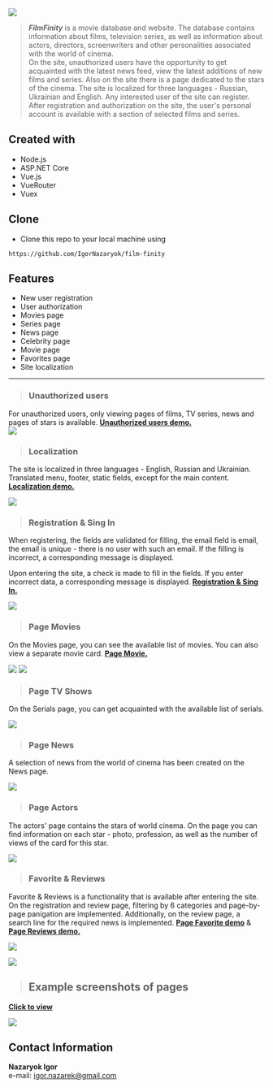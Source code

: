 ![](./image/FilmFinity_logo.png)

>**_FilmFinity_** is a movie database and website. The database contains information about films, television series, as well as information about actors, directors, screenwriters and other personalities associated with the world of cinema.<br>
On the site, unauthorized users have the opportunity to get acquainted with the latest news feed, view the latest additions of new films and series. Also on the site there is a page dedicated to the stars of the cinema.
The site is localized for three languages ​​- Russian, Ukrainian and English.
Any interested user of the site can register. After registration and authorization on the site, the user's personal account is available with a section of selected films and series.

## Created with
- Node.js
- ASP.NET Core
- Vue.js
- VueRouter
- Vuex

## Clone
- Clone this repo to your local machine using 
``` 
https://github.com/IgorNazaryok/film-finity
```

## Features
- New user registration
- User authorization
- Movies page
- Series page
- News page
- Celebrity page
- Movie page
- Favorites page
- Site localization
---


> ### Unauthorized users
For unauthorized users, only viewing pages of films, TV series, news and pages of stars is available.
[**Unauthorized users demo.**](https://youtu.be/gv6qO4vIYAA)<br>
[![](./image/serials_m.png)](https://youtu.be/gv6qO4vIYAA)

> ### Localization

The site is localized in three languages ​​- English, Russian and Ukrainian.
Translated menu, footer, static fields, except for the main content. [**Localization demo.**](https://youtu.be/FIVBEtxHNKs)


[![](./image/Localization_m.png)](https://youtu.be/FIVBEtxHNKs)

> ### Registration & Sing In
When registering, the fields are validated for filling, the email field is email, the email is unique - there is no user with such an email. If the filling is incorrect, a corresponding message is displayed.

Upon entering the site, a check is made to fill in the fields. If you enter incorrect data, a corresponding message is displayed. [**Registration & Sing In.**](https://youtu.be/EBFG5TM_b0k)


[![](./image/registration_m.png)](https://youtu.be/EBFG5TM_b0k)

> ### Page Movies
On the Movies page, you can see the available list of movies. You can also view a separate movie card. [**Page Movie.**](https://youtu.be/J5kFO6vAi6Q)


[![](./image/movies_m.png)](./image/movies.png)
[![](./image/movie_m.png)](https://youtu.be/J5kFO6vAi6Q)

> ### Page TV Shows
On the Serials page, you can get acquainted with the available list of serials.

[![](./image/serials_m.png)](./image/serials.png)

> ### Page News
A selection of news from the world of cinema has been created on the News page.


[![](./image/news_m.png)](./image/news.png)

> ### Page Actors
The actors' page contains the stars of world cinema. On the page you can find information on each star - photo, profession, as well as the number of views of the card for this star.


[![](./image/actors_m.png)](./image/actors.png)

> ### Favorite & Reviews
Favorite & Reviews is a functionality that is available after entering the site. On the registration and review page, filtering by 6 categories and page-by-page panigation are implemented. Additionally, on the review page, a search line for the required news is implemented.
[**Page Favorite demo**](https://youtu.be/dS2KJ8D23K0) & [**Page Reviews demo.**](https://youtu.be/B2S4Oz2wNWM)

[![](./image/favorites_m.png)](https://youtu.be/dS2KJ8D23K0)

[![](./image/reviews_m.png)](https://youtu.be/B2S4Oz2wNWM)


>## Example screenshots of pages

[**Click to view**](https://youtu.be/kxw8h7P81j8)

[![](./image/singers_m.png)](https://youtu.be/kxw8h7P81j8)
<br>


## Contact Information
**Nazaryok Igor** <br>
e-mail: igor.nazarek@gmail.com